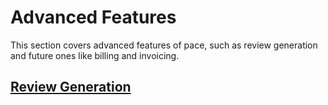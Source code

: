 # Advanced Features

This section covers advanced features of pace, such as review generation and
future ones like billing and invoicing.

## [Review Generation](./advanced_features/review_generation.md)
